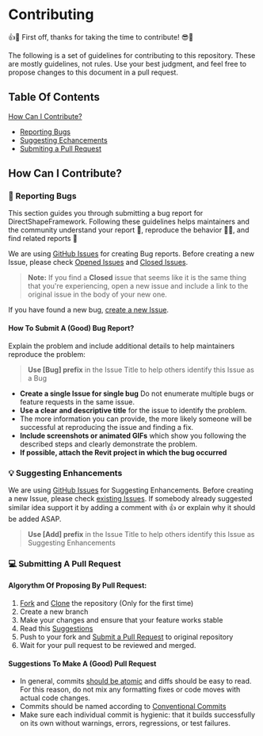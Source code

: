 # Contributing
:+1::tada: First off, thanks for taking the time to contribute! :sunglasses::milky_way:

The following is a set of guidelines for contributing to this repository. These are mostly guidelines, not rules. Use your best judgment, and feel free to propose changes to this document in a pull request.


## Table Of Contents

[How Can I Contribute?](#how-can-i-contribute)

 * [Reporting Bugs](#reporting-bugs)
 * [Suggesting Echancements](#suggesting-enhancements)
 * [Submiting a Pull Request](#submitting-a-pull-request)
  
  
## How Can I Contribute?

### :bug: Reporting Bugs
This section guides you through submitting a bug report for DirectShapeFramework. Following these guidelines helps maintainers and the community understand your report :pencil:, reproduce the behavior :hammer::hammer:, and find related reports :mag_right:

We are using [GitHub Issues](https://guides.github.com/features/issues/) for creating Bug reports.
Before creating a new Issue, please check [Opened Issues](https://github.com/PalbestGit/oss-enterprise/issues) and [Closed Issues](https://github.com/PalbestGit/oss-enterprise/issues?q=is%3Aissue+is%3Aclosed).

> **Note:** If you find a **Closed** issue that seems like it is the same thing that you're experiencing, open a new issue and include a link to the original issue in the body of your new one.

If you have found a new bug, [create a new Issue](https://github.com/electron/electron/issues/new).

#### How To Submit A (Good) Bug Report?

Explain the problem and include additional details to help maintainers reproduce the problem:

> **Use [Bug] prefix** in the Issue Title to help others identify this Issue as a Bug

* **Create a single Issue for single bug** Do not enumerate multiple bugs or feature requests in the same issue.
* **Use a clear and descriptive title** for the issue to identify the problem.
* The more information you can provide, the more likely someone will be successful at reproducing the issue and finding a fix.
* **Include screenshots or animated GIFs** which show you following the described steps and clearly demonstrate the problem.
* **If possible, attach the Revit project in which the bug occurred**

### :bulb: Suggesting Enhancements

We are using [GitHub Issues](https://guides.github.com/features/issues/) for Suggesting Enhancements.
Before creating a new Issue, please check [existing Issues](https://github.com/PalbestGit/oss-enterprise/issues). If somebody already suggested similar idea support it by adding a comment with :+1: or explain why it should be added ASAP.

> **Use [Add] prefix** in the Issue Title to help others identify this Issue as Suggesting Enhancements

### :computer: Submitting A Pull Request

#### Algorythm Of Proposing By Pull Request:
1. [Fork](https://docs.github.com/en/get-started/quickstart/fork-a-repo) and [Clone](https://docs.github.com/en/repositories/creating-and-managing-repositories/cloning-a-repository) the repository (Only for the first time)
1. Create a new branch
1. Make your changes and ensure that your feature works stable
1. Read this [Suggestions](suggestions-to-make-a-good-pull-request)
1. Push to your fork and [Submit a Pull Request](https://docs.github.com/en/pull-requests/collaborating-with-pull-requests/proposing-changes-to-your-work-with-pull-requests/creating-a-pull-request) to original repository
1. Wait for your pull request to be reviewed and merged.

#### Suggestions To Make A (Good) Pull Request

* In general, commits [should be atomic](https://en.wikipedia.org/wiki/Atomic_commit#Atomic_commit_convention) and diffs should be easy to read. For this reason, do not mix any formatting fixes or code moves with actual code changes.
* Commits should be named according to [Conventional Commits](https://www.conventionalcommits.org/en/v1.0.0/)
* Make sure each individual commit is hygienic: that it builds successfully on its own without warnings, errors, regressions, or test failures.

